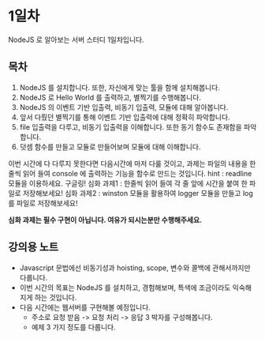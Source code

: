# 1일차
NodeJS 로 알아보는 서버 스터디 1일차입니다.

## 목차
1.  NodeJS 를 설치합니다. 또한, 자신에게 맞는 툴을 함께 설치해봅니다.
2.  NodeJS 로 Hello World 를 출력하고, 별찍기를 수행해봅니다.
3.  NodeJS 의 이벤트 기반 입출력, 비동기 입출력, 모듈에 대해 알아봅니다.
4.  앞서 다뤘던 별찍기를 통해 이벤트 기반 입출력에 대해 정확히 파악합니다.
5.  file 입출력을 다루고, 비동기 입출력을 이해합니다. 또한 동기 함수도 존재함을 파악합니다.
6.  덧셈 함수를 만들고 모듈로 만들어보며 모듈에 대해 이해합니다.

이번 시간에 다 다루지 못한다면 다음시간에 마저 다룰 것이고,
과제는 파일의 내용을 한줄씩 읽어 들여 console 에 출력하는 기능을 함수로 만드는 것입니다.
hint : readline 모듈을 이용하세요. 구글링!
심화 과제1 : 한줄씩 읽어 들여 각 줄 앞에 시간을 붙여 한 파일로 저장해보세요!
심화 과제2 : winston 모듈을 활용하여 logger 모듈을 만들고 log 를 파일로 저장해보세요!

__심화 과제는 필수 구현이 아닙니다. 여유가 되시는분만 수행해주세요.__

## 강의용 노트
-   Javascript 문법에선 비동기성과 hoisting, scope, 변수와 콜백에 관해서까지만 다룹니다.
-   이번 시간의 목표는 NodeJS 를 설치하고, 경험해보며, 특색에 조금이라도 익숙해지게 하는 것입니다.
-   다음 시간에는 웹서버를 구현해볼 예정입니다.
    -   주소로 요청 받음 -> 요청 처리 -> 응답 3 박자를 구성해봅니다.
    -   예제 3 가지 정도를 다룹니다.
